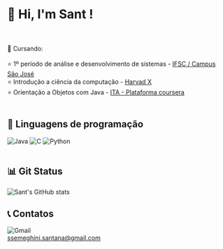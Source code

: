 # 👋 Hi, I'm Sant ! <br/> <br/>


  📖 Cursando:<br/><br/>
  ⭐ 1º período de análise e desenvolvimento de sistemas - [IFSC / Campus São José](https://www.ifsc.edu.br/web/campus-sao-jose)<br/>
  ⭐ Introdução a ciência da computação - [Harvad X](https://www.edx.org/school/harvardx)<br/>
  ⭐ Orientação a Objetos com Java - [ITA - Plataforma coursera](https://www.coursera.org/learn/orientacao-a-objetos-com-java)<br/> <br/>
                                  


## 💽 Linguagens de programação <br/>
![Java](https://img.shields.io/badge/java-%23ED8B00.svg?style=for-the-badge&logo=openjdk&logoColor=white)
![C](https://img.shields.io/badge/c-%2300599C.svg?style=for-the-badge&logo=c&logoColor=white)
![Python](https://img.shields.io/badge/python-3670A0?style=for-the-badge&logo=python&logoColor=ffdd54)<br/><br/>


## 📊 Git Status 
![Sant's GitHub stats](https://github-readme-stats.vercel.app/api?username=sx-nt&show_icons=true&theme=transparent)

## 📞 Contatos
![Gmail](https://img.shields.io/badge/Gmail-D14836?style=for-the-badge&logo=gmail&logoColor=white)<br/>
ssemeghini.santana@gmail.com

